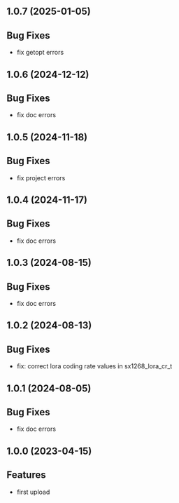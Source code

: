 ## 1.0.7 (2025-01-05)

## Bug Fixes

- fix getopt errors

## 1.0.6 (2024-12-12)

## Bug Fixes

- fix doc errors

## 1.0.5 (2024-11-18)

## Bug Fixes

- fix project errors

## 1.0.4 (2024-11-17)

## Bug Fixes

- fix doc errors

## 1.0.3 (2024-08-15)

## Bug Fixes

- fix doc errors

## 1.0.2 (2024-08-13)

## Bug Fixes

- fix: correct lora coding rate values in sx1268_lora_cr_t

## 1.0.1 (2024-08-05)

## Bug Fixes

- fix doc errors

## 1.0.0 (2023-04-15)

## Features

- first upload
